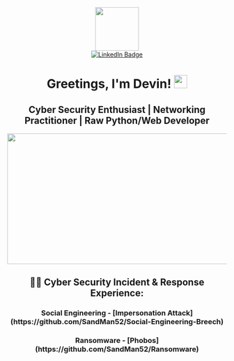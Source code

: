 <div id="header" align="center">
  <img src="https://media.giphy.com/media/077i6AULCXc0FKTj9s/giphy.gif" width="100"/>
  <div id="badges">
  <a href="https://www.linkedin.com/in/devin-humphrey-7290a81b6/">
    <img src="https://img.shields.io/badge/LinkedIn-blue?style=for-the-badge&logo=linkedin&logoColor=white" alt="LinkedIn Badge"/>
  </a>
</div>
  <img src="https://komarev.com/ghpvc/?username=sandman52&style=flat-square&color=green" alt=""/>
  <h1>
  Greetings, I'm Devin!
  <img src="https://media.giphy.com/media/hvRJCLFzcasrR4ia7z/giphy.gif" width="30px"/>
    <h2>Cyber Security Enthusiast | Networking Practitioner | Raw Python/Web Developer</h2>
  </h1>
  <div align="center">
  <img src="https://media.giphy.com/media/ELham0Mveox9e/giphy.gif" width="600" height="300"/>
</div>
  <h2>👨‍💻 Cyber Security Incident & Response Experience:</h2>
  <div>
<h3><b>Social Engineering</b>
  <b> - [Impersonation Attack](https://github.com/SandMan52/Social-Engineering-Breech)</b>
</h3></div>
<div>
<h3><b>Ransomware</b>
  <b> - [Phobos](https://github.com/SandMan52/Ransomware)</b>
</h3>
</div>
</div>

<!---
SandMan52/SandMan52 is a ✨ special ✨ repository because its `README.md` (this file) appears on your GitHub profile.
You can click the Preview link to take a look at your changes.
--->
